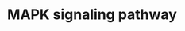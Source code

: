 ---
annotations:
- id: PW:0000007
  parent: signaling pathway
  type: Pathway Ontology
  value: mitogen activated protein kinase signaling pathway
- id: PW:0000007
  parent: signaling pathway
  type: Pathway Ontology
  value: mitogen activated protein kinase signaling pathway
authors:
- S.Burel
- MaintBot
- Khanspers
- Ddigles
- Mkutmon
- Egonw
- Eweitz
citedin:
- link: PMC7645421
  title: Unraveling the blood transcriptome after real-life exposure of Wistar-rats
    to PM2.5, PM1 and water-soluble metals in the ambient air (2020)
- link: PMC3650681
  title: Microarray analyses reveal novel targets of exercise-induced stress resistance
    in the dorsal raphe nucleus (2013)
description: 'The mitogen-activated protein kinase (MAPK) cascade is a highly conserved
  module that is involved in various cellular functions, including cell proliferation,
  differentiation and migration. Mammals express at least four distinctly regulated
  groups of MAPKs, extracellular signal-related kinases (ERK)-1/2, Jun amino-terminal
  kinases (JNK1/2/3), p38 proteins (p38alpha/beta/gamma/delta) and ERK5, that are
  activated by specific MAPKKs: MEK1/2 for ERK1/2, MKK3/6 for the p38, MKK4/7 (JNKK1/2)
  for the JNKs, and MEK5 for ERK5. Each MAPKK, however, can be activated by more than
  one MAPKKK, increasing the complexity and diversity of MAPK signalling. Presumably
  each MAPKKK confers responsiveness to distinct stimuli. For example, activation
  of ERK1/2 by growth factors depends on the MAPKKK c-Raf, but other MAPKKKs may activate
  ERK1/2 in response to pro-inflammatory stimuli.  Source: KEGG http://www.genome.jp/dbget-bin/www_bget?pathway:map04010'
last-edited: 2021-05-14
organisms:
- Rattus norvegicus
redirect_from:
- /index.php/Pathway:WP358
- /instance/WP358
- /instance/WP358_r116802
revision: r116802
schema-jsonld:
- '@context': https://schema.org/
  '@id': https://wikipathways.github.io/pathways/WP358.html
  '@type': Dataset
  creator:
    '@type': Organization
    name: WikiPathways
  description: 'The mitogen-activated protein kinase (MAPK) cascade is a highly conserved
    module that is involved in various cellular functions, including cell proliferation,
    differentiation and migration. Mammals express at least four distinctly regulated
    groups of MAPKs, extracellular signal-related kinases (ERK)-1/2, Jun amino-terminal
    kinases (JNK1/2/3), p38 proteins (p38alpha/beta/gamma/delta) and ERK5, that are
    activated by specific MAPKKs: MEK1/2 for ERK1/2, MKK3/6 for the p38, MKK4/7 (JNKK1/2)
    for the JNKs, and MEK5 for ERK5. Each MAPKK, however, can be activated by more
    than one MAPKKK, increasing the complexity and diversity of MAPK signalling. Presumably
    each MAPKKK confers responsiveness to distinct stimuli. For example, activation
    of ERK1/2 by growth factors depends on the MAPKKK c-Raf, but other MAPKKKs may
    activate ERK1/2 in response to pro-inflammatory stimuli.  Source: KEGG http://www.genome.jp/dbget-bin/www_bget?pathway:map04010'
  keywords:
  - Akt1
  - Akt2
  - Akt3
  - Arrb1
  - Arrb2
  - Atf2
  - Atf4
  - Bdnf
  - Braf
  - Ca2+
  - Cacna1a
  - Cacna1b
  - Cacna1c
  - Cacna1d
  - Cacna1e
  - Cacna1f
  - Cacna1g
  - Cacna1h
  - Cacna1s
  - Cacna2d1
  - Cacna2d2
  - Cacna2d3
  - Cacna2d4
  - Cacnb1
  - Cacnb2
  - Cacnb3
  - Cacnb4
  - Cacng1
  - Cacng2
  - Cacng3
  - Cacng4
  - Cacng5
  - Cacng6
  - Cacng7
  - Cacng8
  - Casp3
  - Cd14
  - Cdc25b
  - Cdc42
  - Chuk
  - Crk
  - DAG
  - Daxx
  - Ddit3
  - Dusp1
  - Dusp10
  - Dusp16
  - Dusp2
  - Dusp3
  - Dusp4
  - Dusp6
  - Dusp7
  - Dusp8
  - Dusp9
  - Ecsit
  - Egf
  - Egfr
  - Elk1
  - Elk4
  - Fas
  - Faslg
  - Fgf1
  - Fgf10
  - Fgf11
  - Fgf12
  - Fgf13
  - Fgf14
  - Fgf16
  - Fgf17
  - Fgf18
  - Fgf19
  - Fgf2
  - Fgf20
  - Fgf21
  - Fgf22
  - Fgf23
  - Fgf3
  - Fgf4
  - Fgf5
  - Fgf6
  - Fgf7
  - Fgf8
  - Fgf9
  - Fgfr1
  - Fgfr2
  - Fgfr3
  - Fgfr4
  - Flna
  - Flnb
  - Flnc
  - Fos
  - Gadd45a
  - Gna12
  - Gng12
  - Grb2
  - Hras
  - Hspa1a
  - Hspa1l
  - Hspa2
  - Hspa8
  - Hspb1
  - IP3
  - Ikbkb
  - Ikbkg
  - Il1a
  - Il1b
  - Il1r1
  - Il1r2
  - Jun
  - Jund
  - Kras
  - LOC100910771
  - LOC100911248
  - LOC100912399
  - LOC100912585
  - LOC103694380
  - LPS
  - Lamtor3
  - Lrrk2
  - Map2k1
  - Map2k2
  - Map2k3
  - Map2k4
  - Map2k5
  - Map2k6
  - Map2k7
  - Map3k11
  - Map3k12
  - Map3k13
  - Map3k14
  - Map3k2
  - Map3k20
  - Map3k4
  - Map3k5
  - Map3k6
  - Map3k8
  - Map4k1
  - Map4k2
  - Map4k3
  - Map4k4
  - Mapk1
  - Mapk10
  - Mapk11
  - Mapk12
  - Mapk13
  - Mapk14
  - Mapk3
  - Mapk8
  - Mapk8ip1
  - Mapk8ip2
  - Mapk8ip3
  - Mapk9
  - Mapkapk2
  - Mapkapk3
  - Mapkapk5
  - Mapt
  - Max
  - Mef2c
  - Mknk1
  - Mknk2
  - Mos
  - Mras
  - Myc
  - Nf1
  - Nfatc1
  - Nfatc3
  - Nfkb1
  - Nfkb2
  - Ngf
  - Nlk
  - Nr4a1
  - Nras
  - Ntf3
  - Ntf4
  - Ntrk1
  - Ntrk2
  - Pak1
  - Pak2
  - Pdgfa
  - Pdgfb
  - Pdgfrb
  - Pla2g4a
  - Pla2g4b
  - Pla2g4c
  - Pla2g4d
  - Pla2g4e
  - Pla2g4f
  - Ppm1a
  - Ppm1b
  - Ppp3ca
  - Ppp3cb
  - Ppp3cc
  - Ppp3r2
  - Ppp5c
  - Prkaca
  - Prkacb
  - Prkca
  - Prkcd
  - Prkcg
  - Ptpn5
  - Ptpn7
  - Ptprr
  - RASGRF2
  - Rac1
  - Rac2
  - Rac3
  - Raf1
  - Rap1a
  - Rap1b
  - Rapgef2
  - Rasa1
  - Rasa2
  - Rasgrf1
  - Rasgrp1
  - Rasgrp2
  - Rasgrp3
  - Rasgrp4
  - Rela
  - Relb
  - Rps6ka3
  - Rps6ka4
  - Rps6ka5
  - Rras
  - Rras2
  - Sos1
  - Sos2
  - Srf
  - Stk3
  - Stk4
  - Stmn1
  - Tab1
  - Tab2
  - Taok1
  - Taok2
  - Taok3
  - Tgfb1
  - Tgfb2
  - Tgfb3
  - Tgfbr1
  - Tgfbr2
  - Tnfrsf1a
  - Tp53
  - Traf2
  - Traf6
  - cAMP
  license: CC0
  name: MAPK signaling pathway
seo: CreativeWork
title: MAPK signaling pathway
wpid: WP358
---